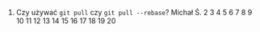 1. Czy używać `git pull` czy `git pull --rebase`? Michał Ś.
2
3
4
5
6
7
8
9
10
11
12
13
14
15
16
17
18
19
20

